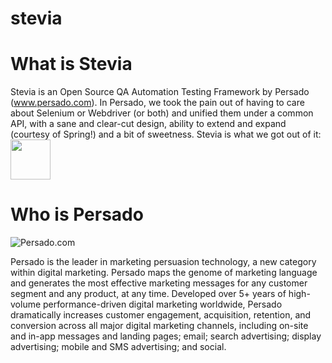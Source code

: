 stevia
======

# What is Stevia

Stevia is an Open Source QA Automation Testing Framework by Persado (www.persado.com). In Persado, we took the pain out of having to care about Selenium or Webdriver (or both) and unified them under a common API, with a sane and clear-cut design, ability to extend and expand (courtesy of Spring!) and a bit of sweetness. Stevia is what we got out of it: <img src="http://upload.wikimedia.org/wikipedia/commons/1/1c/Steviol_structure.svg" width="64" height="64">


# Who is Persado

![Persado.com](http://persado.com/images/site/lgo-header.svg)

Persado is the leader in marketing persuasion technology, a new category within digital marketing. Persado maps the genome of marketing language and generates the most effective marketing messages for any customer segment and any product, at any time. Developed over 5+ years of high-volume performance-driven digital marketing worldwide, Persado dramatically increases customer engagement, acquisition, retention, and conversion across all major digital marketing channels, including on-site and in-app messages and landing pages; email; search advertising; display advertising; mobile and SMS advertising; and social.



